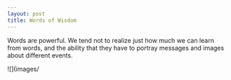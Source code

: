 ```yaml
---
layout: post
title: Words of Wisdom
---
```

Words are powerful. We tend not to realize just how much we can learn from words, and the ability that they have to portray messages and images about different events. 

![](images/
